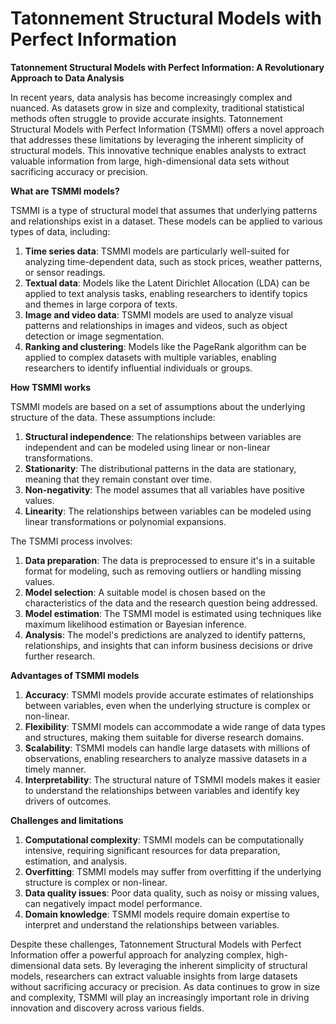 # Tatonnement Structural Models with Perfect Information

**Tatonnement Structural Models with Perfect Information: A Revolutionary Approach to Data Analysis**

In recent years, data analysis has become increasingly complex and nuanced. As datasets grow in size and complexity, traditional statistical methods often struggle to provide accurate insights. Tatonnement Structural Models with Perfect Information (TSMMI) offers a novel approach that addresses these limitations by leveraging the inherent simplicity of structural models. This innovative technique enables analysts to extract valuable information from large, high-dimensional data sets without sacrificing accuracy or precision.

**What are TSMMI models?**

TSMMI is a type of structural model that assumes that underlying patterns and relationships exist in a dataset. These models can be applied to various types of data, including:

1. **Time series data**: TSMMI models are particularly well-suited for analyzing time-dependent data, such as stock prices, weather patterns, or sensor readings.
2. **Textual data**: Models like the Latent Dirichlet Allocation (LDA) can be applied to text analysis tasks, enabling researchers to identify topics and themes in large corpora of texts.
3. **Image and video data**: TSMMI models are used to analyze visual patterns and relationships in images and videos, such as object detection or image segmentation.
4. **Ranking and clustering**: Models like the PageRank algorithm can be applied to complex datasets with multiple variables, enabling researchers to identify influential individuals or groups.

**How TSMMI works**

TSMMI models are based on a set of assumptions about the underlying structure of the data. These assumptions include:

1. **Structural independence**: The relationships between variables are independent and can be modeled using linear or non-linear transformations.
2. **Stationarity**: The distributional patterns in the data are stationary, meaning that they remain constant over time.
3. **Non-negativity**: The model assumes that all variables have positive values.
4. **Linearity**: The relationships between variables can be modeled using linear transformations or polynomial expansions.

The TSMMI process involves:

1. **Data preparation**: The data is preprocessed to ensure it's in a suitable format for modeling, such as removing outliers or handling missing values.
2. **Model selection**: A suitable model is chosen based on the characteristics of the data and the research question being addressed.
3. **Model estimation**: The TSMMI model is estimated using techniques like maximum likelihood estimation or Bayesian inference.
4. **Analysis**: The model's predictions are analyzed to identify patterns, relationships, and insights that can inform business decisions or drive further research.

**Advantages of TSMMI models**

1. **Accuracy**: TSMMI models provide accurate estimates of relationships between variables, even when the underlying structure is complex or non-linear.
2. **Flexibility**: TSMMI models can accommodate a wide range of data types and structures, making them suitable for diverse research domains.
3. **Scalability**: TSMMI models can handle large datasets with millions of observations, enabling researchers to analyze massive datasets in a timely manner.
4. **Interpretability**: The structural nature of TSMMI models makes it easier to understand the relationships between variables and identify key drivers of outcomes.

**Challenges and limitations**

1. **Computational complexity**: TSMMI models can be computationally intensive, requiring significant resources for data preparation, estimation, and analysis.
2. **Overfitting**: TSMMI models may suffer from overfitting if the underlying structure is complex or non-linear.
3. **Data quality issues**: Poor data quality, such as noisy or missing values, can negatively impact model performance.
4. **Domain knowledge**: TSMMI models require domain expertise to interpret and understand the relationships between variables.

Despite these challenges, Tatonnement Structural Models with Perfect Information offer a powerful approach for analyzing complex, high-dimensional data sets. By leveraging the inherent simplicity of structural models, researchers can extract valuable insights from large datasets without sacrificing accuracy or precision. As data continues to grow in size and complexity, TSMMI will play an increasingly important role in driving innovation and discovery across various fields.
